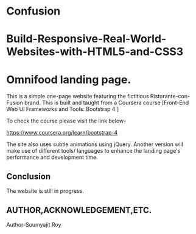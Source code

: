 # Confusion
# Build-Responsive-Real-World-Websites-with-HTML5-and-CSS3

# Omnifood landing page.

This is a simple one-page website featuring the fictitious Ristorante-con-Fusion brand. This is built and taught from a Coursera course [Front-End Web UI Frameworks and Tools: Bootstrap 4
]

To check the course please visit the link below-

https://www.coursera.org/learn/bootstrap-4


The site also uses subtle animations using jQuery. Another version will make use of different tools/ languages to enhance the landing page's performance and development time. 

## Conclusion

The website is still in progress.

## AUTHOR,ACKNOWLEDGEMENT,ETC.

Author-Soumyajit Roy
